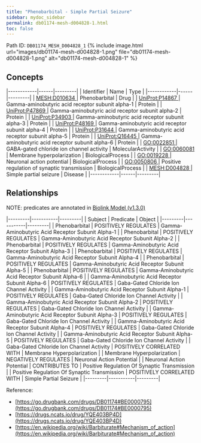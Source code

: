 ```yaml
---
title: "Phenobarbital - Simple Partial Seizure"
sidebar: mydoc_sidebar
permalink: db01174-mesh-d004828-1.html
toc: false 
---
```



Path ID: `DB01174_MESH_D004828_1`
{% include image.html url="images/db01174-mesh-d004828-1.png" file="db01174-mesh-d004828-1.png" alt="db01174-mesh-d004828-1" %}

## Concepts

|------------|------|---------|
| Identifier | Name | Type    |
|------------|------|---------|
| <a href="https://identifiers.org/MESH:D010634">MESH:D010634 </a> | Phenobarbital | Drug |
| <a href="https://identifiers.org/UniProt:P14867">UniProt:P14867 </a> | Gamma-aminobutyric acid receptor subunit alpha-1 | Protein |
| <a href="https://identifiers.org/UniProt:P47869">UniProt:P47869 </a> | Gamma-aminobutyric acid receptor subunit alpha-2 | Protein |
| <a href="https://identifiers.org/UniProt:P34903">UniProt:P34903 </a> | Gamma-aminobutyric acid receptor subunit alpha-3 | Protein |
| <a href="https://identifiers.org/UniProt:P48169">UniProt:P48169 </a> | Gamma-aminobutyric acid receptor subunit alpha-4 | Protein |
| <a href="https://identifiers.org/UniProt:P31644">UniProt:P31644 </a> | Gamma-aminobutyric acid receptor subunit alpha-5 | Protein |
| <a href="https://identifiers.org/UniProt:Q16445">UniProt:Q16445 </a> | Gamma-aminobutyric acid receptor subunit alpha-6 | Protein |
| <a href="https://identifiers.org/GO:0022851">GO:0022851 </a> | GABA-gated chloride ion channel activity | MolecularActivity |
| <a href="https://identifiers.org/GO:0060081">GO:0060081 </a> | Membrane hyperpolarization | BiologicalProcess |
| <a href="https://identifiers.org/GO:0019228">GO:0019228 </a> | Neuronal action potential | BiologicalProcess |
| <a href="https://identifiers.org/GO:0050806">GO:0050806 </a> | Positive regulation of synaptic transmission | BiologicalProcess |
| <a href="https://identifiers.org/MESH:D004828">MESH:D004828 </a> | Simple partial seizure | Disease |
|------------|------|---------|

## Relationships


NOTE: predicates are annotated in <a href="https://github.com/biolink/biolink-model/releases/tag/v1.3.0">Biolink Model (v1.3.0)</a>

|---------|-----------|---------|
| Subject | Predicate | Object  |
|---------|-----------|---------|
| Phenobarbital | POSITIVELY REGULATES | Gamma-Aminobutyric Acid Receptor Subunit Alpha-1 |
| Phenobarbital | POSITIVELY REGULATES | Gamma-Aminobutyric Acid Receptor Subunit Alpha-2 |
| Phenobarbital | POSITIVELY REGULATES | Gamma-Aminobutyric Acid Receptor Subunit Alpha-3 |
| Phenobarbital | POSITIVELY REGULATES | Gamma-Aminobutyric Acid Receptor Subunit Alpha-4 |
| Phenobarbital | POSITIVELY REGULATES | Gamma-Aminobutyric Acid Receptor Subunit Alpha-5 |
| Phenobarbital | POSITIVELY REGULATES | Gamma-Aminobutyric Acid Receptor Subunit Alpha-6 |
| Gamma-Aminobutyric Acid Receptor Subunit Alpha-6 | POSITIVELY REGULATES | Gaba-Gated Chloride Ion Channel Activity |
| Gamma-Aminobutyric Acid Receptor Subunit Alpha-1 | POSITIVELY REGULATES | Gaba-Gated Chloride Ion Channel Activity |
| Gamma-Aminobutyric Acid Receptor Subunit Alpha-2 | POSITIVELY REGULATES | Gaba-Gated Chloride Ion Channel Activity |
| Gamma-Aminobutyric Acid Receptor Subunit Alpha-3 | POSITIVELY REGULATES | Gaba-Gated Chloride Ion Channel Activity |
| Gamma-Aminobutyric Acid Receptor Subunit Alpha-4 | POSITIVELY REGULATES | Gaba-Gated Chloride Ion Channel Activity |
| Gamma-Aminobutyric Acid Receptor Subunit Alpha-5 | POSITIVELY REGULATES | Gaba-Gated Chloride Ion Channel Activity |
| Gaba-Gated Chloride Ion Channel Activity | POSITIVELY CORRELATED WITH | Membrane Hyperpolarization |
| Membrane Hyperpolarization | NEGATIVELY REGULATES | Neuronal Action Potential |
| Neuronal Action Potential | CONTRIBUTES TO | Positive Regulation Of Synaptic Transmission |
| Positive Regulation Of Synaptic Transmission | POSITIVELY CORRELATED WITH | Simple Partial Seizure |
|---------|-----------|---------|

Reference: 
  - [https://go.drugbank.com/drugs/DB01174#BE0000795](https://go.drugbank.com/drugs/DB01174#BE0000795)
  - [https://drugs.ncats.io/drug/YQE403BP4D](https://drugs.ncats.io/drug/YQE403BP4D)
  - [https://en.wikipedia.org/wiki/Barbiturate#Mechanism_of_action](https://en.wikipedia.org/wiki/Barbiturate#Mechanism_of_action)
